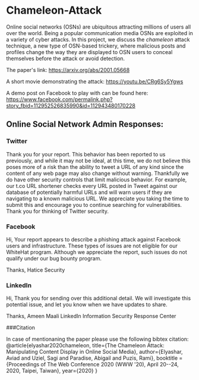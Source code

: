 # Chameleon-Attack

Online social networks (OSNs) are ubiquitous attracting millions of users all over the world. 
Being a popular communication media OSNs are exploited in a variety of cyber attacks. 
In this project, we discuss the *chameleon* attack technique, a new type of OSN-based trickery, where malicious posts and profiles change the way they are displayed to OSN users to conceal themselves before the attack or avoid detection.

The paper's link:
https://arxiv.org/abs/2001.05668

A short movie demonstrating the attack: 
https://youtu.be/CRg6Sy5Ygws

A demo post on Facebook to play with can be found here: https://www.facebook.com/permalink.php?story_fbid=112952526835990&id=112943480170228

## Online Social Network Admin Responses:

### Twitter

Thank you for your report.
This behavior has been reported to us previously, and while it may not be ideal, at this time, we do not believe this poses
more of a risk than the ability to tweet a URL of any kind since the content of any web page may also change without
warning. Thankfully we do have other security controls that limit malicious behavior. For example, our t.co URL
shortener checks every URL posted in Tweet against our database of potentially harmful URLs and will warn users if they
are navigating to a known malicious URL. We appreciate you taking the time to submit this and encourage you to
continue searching for vulnerabilities.
Thank you for thinking of Twitter security.

### Facebook
Hi,
Your report appears to describe a phishing attack against Facebook users and infrastructure. These types of issues are not eligible for our WhiteHat program. 
Although we appreciate the report, such issues do not qualify under our bug bounty program.

Thanks,
Hatice
Security


### LinkedIn
Hi,
Thank you for sending over this additional detail. 
We will investigate this potential issue, and let you know when we have updates to share.

Thanks,
Ameen Maali
LinkedIn Information Security Response Center

###Citation

In case of mentionaning the paper please use the following bibtex citation:
@article{elyashar2020chameleon,
  title={The Chameleon Attack: Manipulating Content Display in Online Social Media},
  author={Elyashar, Aviad and Uziel, Sagi and Paradise, Abigail and Puzis, Rami},
  booktitle = {Proceedings of The Web Conference 2020 (WWW '20), April 20--24, 2020, Taipei, Taiwan},
  year={2020}
}




